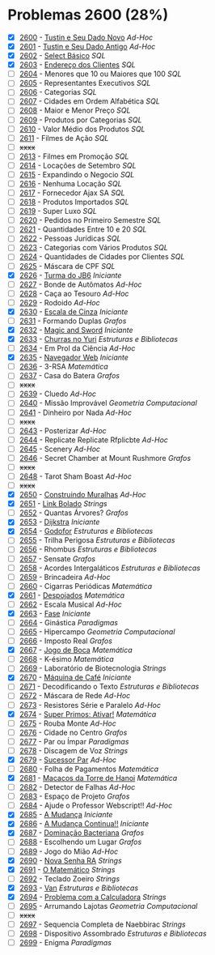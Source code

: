 # Problemas 2600 (28%)

- [x]  [2600](https://www.beecrowd.com.br/repository/UOJ_2600.html) - [Tustin e Seu Dado Novo](https://github.com/potigol/beecrowd/blob/master/src/2600/2600.poti) *Ad-Hoc*
- [x]  [2601](https://www.beecrowd.com.br/repository/UOJ_2601.html) - [Tustin e Seu Dado Antigo](https://github.com/potigol/beecrowd/blob/master/src/2600/2601.poti) *Ad-Hoc*
- [x]  [2602](https://www.beecrowd.com.br/repository/UOJ_2602.html) - [Select Básico](https://github.com/potigol/beecrowd/blob/master/src/2600/2602.poti) *SQL*
- [x]  [2603](https://www.beecrowd.com.br/repository/UOJ_2603.html) - [Endereço dos Clientes](https://github.com/potigol/beecrowd/blob/master/src/2600/2603.poti) *SQL*
- [ ]  [2604](https://www.beecrowd.com.br/repository/UOJ_2604.html) - Menores que 10 ou Maiores que 100 *SQL*
- [ ]  [2605](https://www.beecrowd.com.br/repository/UOJ_2605.html) - Representantes Executivos *SQL*
- [ ]  [2606](https://www.beecrowd.com.br/repository/UOJ_2606.html) - Categorias *SQL*
- [ ]  [2607](https://www.beecrowd.com.br/repository/UOJ_2607.html) - Cidades em Ordem Alfabética *SQL*
- [ ]  [2608](https://www.beecrowd.com.br/repository/UOJ_2608.html) - Maior e Menor Preço *SQL*
- [ ]  [2609](https://www.beecrowd.com.br/repository/UOJ_2609.html) - Produtos por Categorias *SQL*
- [ ]  [2610](https://www.beecrowd.com.br/repository/UOJ_2610.html) - Valor Médio dos Produtos *SQL*
- [ ]  [2611](https://www.beecrowd.com.br/repository/UOJ_2611.html) - Filmes de Ação *SQL*
- [ ] ~~xxxx~~
- [ ]  [2613](https://www.beecrowd.com.br/repository/UOJ_2613.html) - Filmes em Promoção *SQL*
- [ ]  [2614](https://www.beecrowd.com.br/repository/UOJ_2614.html) - Locações de Setembro *SQL*
- [ ]  [2615](https://www.beecrowd.com.br/repository/UOJ_2615.html) - Expandindo o Negocio *SQL*
- [ ]  [2616](https://www.beecrowd.com.br/repository/UOJ_2616.html) - Nenhuma Locação *SQL*
- [ ]  [2617](https://www.beecrowd.com.br/repository/UOJ_2617.html) - Fornecedor Ajax SA *SQL*
- [ ]  [2618](https://www.beecrowd.com.br/repository/UOJ_2618.html) - Produtos Importados *SQL*
- [ ]  [2619](https://www.beecrowd.com.br/repository/UOJ_2619.html) - Super Luxo *SQL*
- [ ]  [2620](https://www.beecrowd.com.br/repository/UOJ_2620.html) - Pedidos no Primeiro Semestre *SQL*
- [ ]  [2621](https://www.beecrowd.com.br/repository/UOJ_2621.html) - Quantidades Entre 10 e 20 *SQL*
- [ ]  [2622](https://www.beecrowd.com.br/repository/UOJ_2622.html) - Pessoas Jurídicas *SQL*
- [ ]  [2623](https://www.beecrowd.com.br/repository/UOJ_2623.html) - Categorias com Vários Produtos *SQL*
- [ ]  [2624](https://www.beecrowd.com.br/repository/UOJ_2624.html) - Quantidades de Cidades por Clientes *SQL*
- [ ]  [2625](https://www.beecrowd.com.br/repository/UOJ_2625.html) - Máscara de CPF *SQL*
- [x]  [2626](https://www.beecrowd.com.br/repository/UOJ_2626.html) - [Turma do JB6](https://github.com/potigol/beecrowd/blob/master/src/2600/2626.poti) *Iniciante*
- [ ]  [2627](https://www.beecrowd.com.br/repository/UOJ_2627.html) - Bonde de Autômatos *Ad-Hoc*
- [ ]  [2628](https://www.beecrowd.com.br/repository/UOJ_2628.html) - Caça ao Tesouro *Ad-Hoc*
- [ ]  [2629](https://www.beecrowd.com.br/repository/UOJ_2629.html) - Rodoido *Ad-Hoc*
- [x]  [2630](https://www.beecrowd.com.br/repository/UOJ_2630.html) - [Escala de Cinza](https://github.com/potigol/beecrowd/blob/master/src/2600/2630.poti) *Iniciante*
- [ ]  [2631](https://www.beecrowd.com.br/repository/UOJ_2631.html) - Formando Duplas *Grafos*
- [x]  [2632](https://www.beecrowd.com.br/repository/UOJ_2632.html) - [Magic and Sword](https://github.com/potigol/beecrowd/blob/master/src/2600/2632.poti) *Iniciante*
- [x]  [2633](https://www.beecrowd.com.br/repository/UOJ_2633.html) - [Churras no Yuri](https://github.com/potigol/beecrowd/blob/master/src/2600/2633.poti) *Estruturas e Bibliotecas*
- [ ]  [2634](https://www.beecrowd.com.br/repository/UOJ_2634.html) - Em Prol da Ciência *Ad-Hoc*
- [x]  [2635](https://www.beecrowd.com.br/repository/UOJ_2635.html) - [Navegador Web](https://github.com/potigol/beecrowd/blob/master/src/2600/2635.poti) *Iniciante*
- [ ]  [2636](https://www.beecrowd.com.br/repository/UOJ_2636.html) - 3-RSA *Matemática*
- [ ]  [2637](https://www.beecrowd.com.br/repository/UOJ_2637.html) - Casa do Batera *Grafos*
- [ ] ~~xxxx~~
- [ ]  [2639](https://www.beecrowd.com.br/repository/UOJ_2639.html) - Cluedo *Ad-Hoc*
- [ ]  [2640](https://www.beecrowd.com.br/repository/UOJ_2640.html) - Missão Improvável *Geometria Computacional*
- [ ]  [2641](https://www.beecrowd.com.br/repository/UOJ_2641.html) - Dinheiro por Nada *Ad-Hoc*
- [ ] ~~xxxx~~
- [ ]  [2643](https://www.beecrowd.com.br/repository/UOJ_2643.html) - Posterizar *Ad-Hoc*
- [ ]  [2644](https://www.beecrowd.com.br/repository/UOJ_2644.html) - Replicate Replicate Rfplicbte *Ad-Hoc*
- [ ]  [2645](https://www.beecrowd.com.br/repository/UOJ_2645.html) - Scenery *Ad-Hoc*
- [ ]  [2646](https://www.beecrowd.com.br/repository/UOJ_2646.html) - Secret Chamber at Mount Rushmore *Grafos*
- [ ] ~~xxxx~~
- [ ]  [2648](https://www.beecrowd.com.br/repository/UOJ_2648.html) - Tarot Sham Boast *Ad-Hoc*
- [ ] ~~xxxx~~
- [x]  [2650](https://www.beecrowd.com.br/repository/UOJ_2650.html) - [Construindo Muralhas](https://github.com/potigol/beecrowd/blob/master/src/2600/2650.poti) *Ad-Hoc*
- [x]  [2651](https://www.beecrowd.com.br/repository/UOJ_2651.html) - [Link Bolado](https://github.com/potigol/beecrowd/blob/master/src/2600/2651.poti) *Strings*
- [ ]  [2652](https://www.beecrowd.com.br/repository/UOJ_2652.html) - Quantas Árvores? *Grafos*
- [x]  [2653](https://www.beecrowd.com.br/repository/UOJ_2653.html) - [Dijkstra](https://github.com/potigol/beecrowd/blob/master/src/2600/2653.poti) *Iniciante*
- [x]  [2654](https://www.beecrowd.com.br/repository/UOJ_2654.html) - [Godofor](https://github.com/potigol/beecrowd/blob/master/src/2600/2654.poti) *Estruturas e Bibliotecas*
- [ ]  [2655](https://www.beecrowd.com.br/repository/UOJ_2655.html) - Trilha Perigosa *Estruturas e Bibliotecas*
- [ ]  [2656](https://www.beecrowd.com.br/repository/UOJ_2656.html) - Rhombus *Estruturas e Bibliotecas*
- [ ]  [2657](https://www.beecrowd.com.br/repository/UOJ_2657.html) - Sensate *Grafos*
- [ ]  [2658](https://www.beecrowd.com.br/repository/UOJ_2658.html) - Acordes Intergaláticos *Estruturas e Bibliotecas*
- [ ]  [2659](https://www.beecrowd.com.br/repository/UOJ_2659.html) - Brincadeira *Ad-Hoc*
- [ ]  [2660](https://www.beecrowd.com.br/repository/UOJ_2660.html) - Cigarras Periódicas *Matemática*
- [x]  [2661](https://www.beecrowd.com.br/repository/UOJ_2661.html) - [Despojados](https://github.com/potigol/beecrowd/blob/master/src/2600/2661.poti) *Matemática*
- [ ]  [2662](https://www.beecrowd.com.br/repository/UOJ_2662.html) - Escala Musical *Ad-Hoc*
- [x]  [2663](https://www.beecrowd.com.br/repository/UOJ_2663.html) - [Fase](https://github.com/potigol/beecrowd/blob/master/src/2600/2663.poti) *Iniciante*
- [ ]  [2664](https://www.beecrowd.com.br/repository/UOJ_2664.html) - Ginástica *Paradigmas*
- [ ]  [2665](https://www.beecrowd.com.br/repository/UOJ_2665.html) - Hipercampo *Geometria Computacional*
- [ ]  [2666](https://www.beecrowd.com.br/repository/UOJ_2666.html) - Imposto Real *Grafos*
- [x]  [2667](https://www.beecrowd.com.br/repository/UOJ_2667.html) - [Jogo de Boca](https://github.com/potigol/beecrowd/blob/master/src/2600/2667.poti) *Matemática*
- [ ]  [2668](https://www.beecrowd.com.br/repository/UOJ_2668.html) - K-ésimo *Matemática*
- [ ]  [2669](https://www.beecrowd.com.br/repository/UOJ_2669.html) - Laboratório de Biotecnologia *Strings*
- [x]  [2670](https://www.beecrowd.com.br/repository/UOJ_2670.html) - [Máquina de Café](https://github.com/potigol/beecrowd/blob/master/src/2600/2670.poti) *Iniciante*
- [ ]  [2671](https://www.beecrowd.com.br/repository/UOJ_2671.html) - Decodificando o Texto *Estruturas e Bibliotecas*
- [ ]  [2672](https://www.beecrowd.com.br/repository/UOJ_2672.html) - Máscara de Rede *Ad-Hoc*
- [ ]  [2673](https://www.beecrowd.com.br/repository/UOJ_2673.html) - Resistores Série e Paralelo *Ad-Hoc*
- [x]  [2674](https://www.beecrowd.com.br/repository/UOJ_2674.html) - [Super Primos: Ativar!](https://github.com/potigol/beecrowd/blob/master/src/2600/2674.poti) *Matemática*
- [ ]  [2675](https://www.beecrowd.com.br/repository/UOJ_2675.html) - Rouba Monte *Ad-Hoc*
- [ ]  [2676](https://www.beecrowd.com.br/repository/UOJ_2676.html) - Cidade no Centro *Grafos*
- [ ]  [2677](https://www.beecrowd.com.br/repository/UOJ_2677.html) - Par ou Ímpar *Paradigmas*
- [ ]  [2678](https://www.beecrowd.com.br/repository/UOJ_2678.html) - Discagem de Voz *Strings*
- [x]  [2679](https://www.beecrowd.com.br/repository/UOJ_2679.html) - [Sucessor Par](https://github.com/potigol/beecrowd/blob/master/src/2600/2679.poti) *Ad-Hoc*
- [ ]  [2680](https://www.beecrowd.com.br/repository/UOJ_2680.html) - Folha de Pagamentos *Matemática*
- [x]  [2681](https://www.beecrowd.com.br/repository/UOJ_2681.html) - [Macacos da Torre de Hanoi](https://github.com/potigol/beecrowd/blob/master/src/2600/2681.poti) *Matemática*
- [ ]  [2682](https://www.beecrowd.com.br/repository/UOJ_2682.html) - Detector de Falhas *Ad-Hoc*
- [ ]  [2683](https://www.beecrowd.com.br/repository/UOJ_2683.html) - Espaço de Projeto *Grafos*
- [ ]  [2684](https://www.beecrowd.com.br/repository/UOJ_2684.html) - Ajude o Professor Webscript!! *Ad-Hoc*
- [x]  [2685](https://www.beecrowd.com.br/repository/UOJ_2685.html) - [A Mudança](https://github.com/potigol/beecrowd/blob/master/src/2600/2685.poti) *Iniciante*
- [x]  [2686](https://www.beecrowd.com.br/repository/UOJ_2686.html) - [A Mudança Continua!!](https://github.com/potigol/beecrowd/blob/master/src/2600/2686.poti) *Iniciante*
- [x]  [2687](https://www.beecrowd.com.br/repository/UOJ_2687.html) - [Dominação Bacteriana](https://github.com/potigol/beecrowd/blob/master/src/2600/2687.poti) *Grafos*
- [ ]  [2688](https://www.beecrowd.com.br/repository/UOJ_2688.html) - Escolhendo um Lugar *Grafos*
- [ ]  [2689](https://www.beecrowd.com.br/repository/UOJ_2689.html) - Jogo do Mião *Ad-Hoc*
- [x]  [2690](https://www.beecrowd.com.br/repository/UOJ_2690.html) - [Nova Senha RA](https://github.com/potigol/beecrowd/blob/master/src/2600/2690.poti) *Strings*
- [x]  [2691](https://www.beecrowd.com.br/repository/UOJ_2691.html) - [O Matemático](https://github.com/potigol/beecrowd/blob/master/src/2600/2691.poti) *Strings*
- [ ]  [2692](https://www.beecrowd.com.br/repository/UOJ_2692.html) - Teclado Zoeiro *Strings*
- [x]  [2693](https://www.beecrowd.com.br/repository/UOJ_2693.html) - [Van](https://github.com/potigol/beecrowd/blob/master/src/2600/2693.poti) *Estruturas e Bibliotecas*
- [x]  [2694](https://www.beecrowd.com.br/repository/UOJ_2694.html) - [Problema com a Calculadora](https://github.com/potigol/beecrowd/blob/master/src/2600/2694.poti) *Strings*
- [ ]  [2695](https://www.beecrowd.com.br/repository/UOJ_2695.html) - Arrumando Lajotas *Geometria Computacional*
- [ ] ~~xxxx~~
- [ ]  [2697](https://www.beecrowd.com.br/repository/UOJ_2697.html) - Sequencia Completa de Naebbirac *Strings*
- [ ]  [2698](https://www.beecrowd.com.br/repository/UOJ_2698.html) - Dispositivo Assombrado *Estruturas e Bibliotecas*
- [ ]  [2699](https://www.beecrowd.com.br/repository/UOJ_2699.html) - Enigma *Paradigmas*